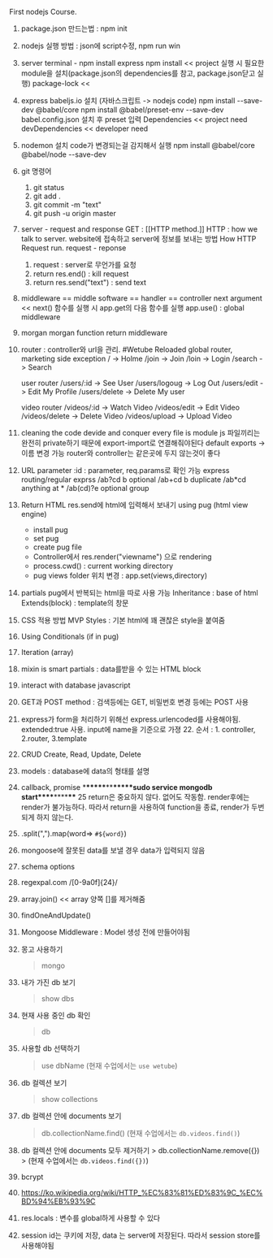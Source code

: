 First nodejs Course.

1. package.json 만드는법 : npm init
2. nodejs 실행 방법 : json에 script수정, npm run win
3. server
   terminal - npm install express
   npm install << project 실행 시 필요한 module을 설치(package.json의 dependencies를 참고, package.json닫고 실행)
   package-lock <<
4. express
   babeljs.io 설치 (자바스크립트 -> nodejs code)
   npm install --save-dev @babel/core
   npm install @babel/preset-env --save-dev
   babel.config.json 설치 후 preset 입력
   Dependencies << project need
   devDependencies << developer need
5. nodemon 설치
   code가 변경되는걸 감지해서 실행
   npm install @babel/core @babel/node --save-dev
6. git 명령어
   1. git status
   2. git add .
   3. git commit -m "text"
   4. git push -u origin master
7. server - request and response
   GET : [[HTTP method.]]
   HTTP : how we talk to server. website에 접속하고 server에 정보를 보내는 방법
   How HTTP Request run. request - reponse
   1. request : server로 무언가를 요청
   2. return res.end() : kill request
   3. return res.send("text") : send text
8. middleware == middle software == handler == controller
   next argument << next() 함수를 실행 시 app.get의 다음 함수를 실행
   app.use() : global middleware
9. morgan
   morgan function return middleware
10. router : controller와 url을 관리.
    #Wetube Reloaded
    global router, marketing side exception
    / -> Holme
    /join -> Join
    /loin -> Login
    /search -> Search

    user router
    /users/:id -> See User
    /users/logoug -> Log Out
    /users/edit -> Edit My Profile
    /users/delete -> Delete My user

    video router
    /videos/:id -> Watch Video
    /videos/edit -> Edit Video
    /videos/delete -> Delete Video
    /videos/upload -> Upload Video

11. cleaning the code
    devide and conquer
    every file is module
    js 파일끼리는 완전히 private하기 때문에 export-import로 연결해줘야된다
    default exports -> 이름 변경 가능
    router와 controller는 같은곳에 두지 않는것이 좋다
12. URL parameter
    :id : parameter, req.params로 확인 가능
    express routing/regular exprss
    /ab?cd b optional
    /ab+cd b duplicate
    /ab*cd anything at *
    /ab(cd)?e optional group
13. Return HTML
    res.send에 html에 입력해서 보내기
    using pug (html view engine)
    - install pug
    - set pug
    - create pug file
    - Controller에서 res.render("viewname") 으로 rendering
    - process.cwd() : current working directory
    - pug views folder 위치 변경 : app.set(views,directory)
14. partials
    pug에서 반복되는 html을 따로 사용 가능
    Inheritance : base of html
    Extends(block) : template의 창문
15. CSS 적용 방법
    MVP Styles : 기본 html에 꽤 괜찮은 style을 붙여줌
16. Using Conditionals (if in pug)
17. Iteration (array)
18. mixin is smart partials : data를받을 수 있는 HTML block
19. interact with database
    javascript
20. GET과 POST method : 검색등에는 GET, 비밀번호 변경 등에는 POST 사용
21. express가 form을 처리하기 위해선 express.urlencoded를 사용해야됨. extended:true 사용. input에 name을 기준으로 가졍 22. 순서 : 1. controller, 2.router, 3.template
22. CRUD Create, Read, Update, Delete
23. models : database에 data의 형태를 설명
24. callback, promise \***\*\*\*\*\***\*\***\*\*\*\*\***sudo service mongodb start**\*\*\*\***\*\*\*\***\*\***
    25 return은 중요하지 않다. 없어도 작동함.
    render후에는 render가 불가능하다. 따라서 return을 사용하여 function을 종료, render가 두번되게 하지 않는다.
25. .split(",").map(word=> `#${word}`)
26. mongoose에 잘못된 data를 보낼 경우 data가 입력되지 않음
27. schema options
28. regexpal.com
    /[0-9a0f]{24}/
29. array.join() << array 양쪽 []를 제거해줌
30. findOneAndUpdate()
31. Mongoose Middleware : Model 생성 전에 만들어야됨
32. 몽고 사용하기
    > mongo
33. 내가 가진 db 보기
    > show dbs
34. 현재 사용 중인 db 확인
    > db
35. 사용할 db 선택하기
    > use dbName
    > (현재 수업에서는 `use wetube`)
36. db 컬렉션 보기
    > show collections
37. db 컬렉션 안에 documents 보기
    > db.collectionName.find()
    > (현재 수업에서는 `db.videos.find()`)
38. db 컬렉션 안에 documents 모두 제거하기 > db.collectionName.remove({}) > (현재 수업에서는 `db.videos.find({})`)
39. bcrypt
40. https://ko.wikipedia.org/wiki/HTTP_%EC%83%81%ED%83%9C_%EC%BD%94%EB%93%9C
41. res.locals : 변수를 global하게 사용할 수 있다
42. session id는 쿠키에 저장, data 는 server에 저장된다. 따라서 session store를 사용해야됨
